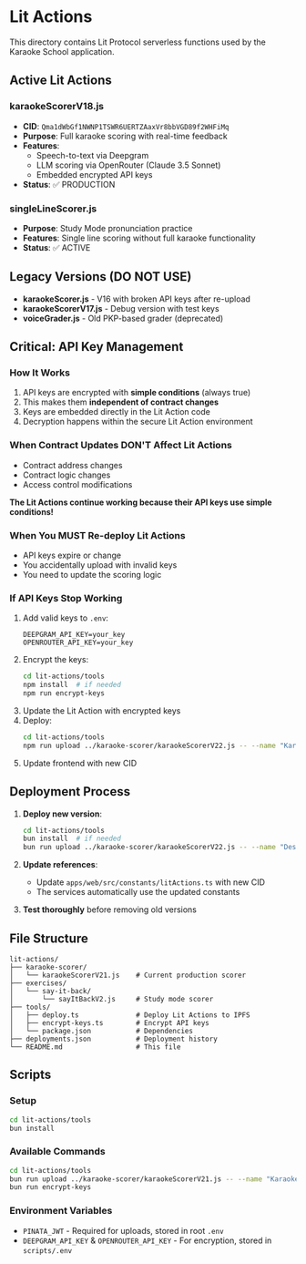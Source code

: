 # Lit Actions

This directory contains Lit Protocol serverless functions used by the Karaoke School application.

## Active Lit Actions

### karaokeScorerV18.js
- **CID**: `Qma1dWbGf1NWNP1TSWR6UERTZAaxVr8bbVGD89f2WHFiMq`
- **Purpose**: Full karaoke scoring with real-time feedback
- **Features**:
  - Speech-to-text via Deepgram
  - LLM scoring via OpenRouter (Claude 3.5 Sonnet)
  - Embedded encrypted API keys
- **Status**: ✅ PRODUCTION

### singleLineScorer.js
- **Purpose**: Study Mode pronunciation practice
- **Features**: Single line scoring without full karaoke functionality
- **Status**: ✅ ACTIVE

## Legacy Versions (DO NOT USE)

- **karaokeScorer.js** - V16 with broken API keys after re-upload
- **karaokeScorerV17.js** - Debug version with test keys
- **voiceGrader.js** - Old PKP-based grader (deprecated)

## Critical: API Key Management

### How It Works
1. API keys are encrypted with **simple conditions** (always true)
2. This makes them **independent of contract changes**
3. Keys are embedded directly in the Lit Action code
4. Decryption happens within the secure Lit Action environment

### When Contract Updates DON'T Affect Lit Actions
- Contract address changes
- Contract logic changes
- Access control modifications

**The Lit Actions continue working because their API keys use simple conditions!**

### When You MUST Re-deploy Lit Actions
- API keys expire or change
- You accidentally upload with invalid keys
- You need to update the scoring logic

### If API Keys Stop Working
1. Add valid keys to `.env`:
   ```
   DEEPGRAM_API_KEY=your_key
   OPENROUTER_API_KEY=your_key
   ```
2. Encrypt the keys:
   ```bash
   cd lit-actions/tools
   npm install  # if needed
   npm run encrypt-keys
   ```
3. Update the Lit Action with encrypted keys
4. Deploy:
   ```bash
   cd lit-actions/tools
   npm run upload ../karaoke-scorer/karaokeScorerV22.js -- --name "Karaoke Scorer V22"
   ```
5. Update frontend with new CID

## Deployment Process

1. **Deploy new version**:
   ```bash
   cd lit-actions/tools
   bun install  # if needed
   bun run upload ../karaoke-scorer/karaokeScorerV22.js -- --name "Description"
   ```

2. **Update references**:
   - Update `apps/web/src/constants/litActions.ts` with new CID
   - The services automatically use the updated constants

3. **Test thoroughly** before removing old versions

## File Structure
```
lit-actions/
├── karaoke-scorer/
│   └── karaokeScorerV21.js    # Current production scorer
├── exercises/
│   └── say-it-back/
│       └── sayItBackV2.js     # Study mode scorer
├── tools/
│   ├── deploy.ts              # Deploy Lit Actions to IPFS
│   ├── encrypt-keys.ts        # Encrypt API keys
│   └── package.json           # Dependencies
├── deployments.json           # Deployment history
└── README.md                  # This file
```

## Scripts

### Setup
```bash
cd lit-actions/tools
bun install
```

### Available Commands
```bash
cd lit-actions/tools
bun run upload ../karaoke-scorer/karaokeScorerV21.js -- --name "Karaoke Scorer V21"
bun run encrypt-keys
```

### Environment Variables
- `PINATA_JWT` - Required for uploads, stored in root `.env`
- `DEEPGRAM_API_KEY` & `OPENROUTER_API_KEY` - For encryption, stored in `scripts/.env`